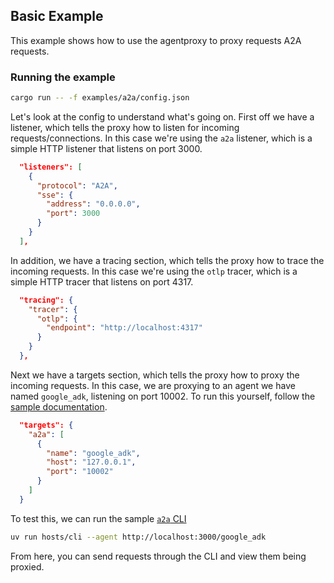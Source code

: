 ## Basic Example

This example shows how to use the agentproxy to proxy requests A2A requests.

### Running the example

```bash
cargo run -- -f examples/a2a/config.json
```

Let's look at the config to understand what's going on. First off we have a listener, which tells the proxy how to listen for incoming requests/connections. In this case we're using the `a2a` listener, which is a simple HTTP listener that listens on port 3000.

```json
  "listeners": [
    {
      "protocol": "A2A",
      "sse": {
        "address": "0.0.0.0",
        "port": 3000
      }
    }
  ],
```

In addition, we have a tracing section, which tells the proxy how to trace the incoming requests. In this case we're using the `otlp` tracer, which is a simple HTTP tracer that listens on port 4317.

```json
  "tracing": {
    "tracer": {
      "otlp": {
        "endpoint": "http://localhost:4317"
      }
    }
  },
```

Next we have a targets section, which tells the proxy how to proxy the incoming requests.
In this case, we are proxying to an agent we have named `google_adk`, listening on port 10002.
To run this yourself, follow the [sample documentation](https://github.com/google/A2A/tree/main/samples/python/agents/google_adk).

```json
  "targets": {
    "a2a": [
      {
        "name": "google_adk",
        "host": "127.0.0.1",
        "port": "10002"
      }
    ]
  }
```

To test this, we can run the sample [`a2a` CLI](https://github.com/google/A2A/tree/main/samples/python/hosts/cli)

```bash
uv run hosts/cli --agent http://localhost:3000/google_adk
```

From here, you can send requests through the CLI and view them being proxied.

